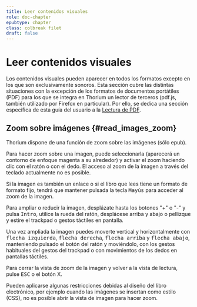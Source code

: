 ```yaml
---
title: Leer contenidos visuales
role: doc-chapter
epubtype: chapter
class: colbreak filet
draft: false
---
```


# Leer contenidos visuales

Los contenidos visuales pueden aparecer en todos los formatos excepto en los que son exclusivamente sonoros. Esta sección cubre las distintas situaciones con la excepción de los formatos de documentos portátiles (PDF) para los que se integra en Thorium un lector de terceros (pdf.js, también utilizado por Firefox en particular). Por ello, se dedica una sección específica de esta guía del usuario a la [Lectura de PDF](../214_reading_pdfs/index.xhtml).

<section class="filet">

## Zoom sobre imágenes {#read_images_zoom}

Thorium dispone de una función de zoom sobre las imágenes (sólo epub).

Para hacer zoom sobre una imagen, puede seleccionarla (aparecerá un contorno de enfoque magenta 
a su alrededor) y activar el zoom haciendo clic con el ratón o
con el dedo. El acceso al zoom de la imagen a través del teclado
actualmente no es posible.

Si la imagen es también un enlace o si el libro que lees tiene un formato de
formato fijo, tendrá que mantener pulsada la tecla <kbd>Mayús</kbd> para acceder al zoom de la imagen.

Para ampliar o reducir la imagen, desplázate hasta los botones "+" o "-" y pulsa <kbd>Intro</kbd>,
utilice la rueda del ratón, desplácese arriba y abajo o pellizque y estire el trackpad 
o gestos táctiles en pantalla.

Una vez ampliada la imagen puedes moverte vertical y horizontalmente con
<kbd>flecha izquierda</kbd>, <kbd>flecha derecha</kbd>, <kbd>flecha arriba</kbd> y <kbd>flecha abajo</kbd>,
manteniendo pulsado el botón del ratón y moviéndolo, con los gestos habituales del
gestos del trackpad o con movimientos de los dedos en pantallas táctiles.

Para cerrar la vista de zoom de la imagen y volver a la vista de lectura, pulse
<kbd>ESC</kbd> o el botón X.

Pueden aplicarse algunas restricciones debidas al diseño del libro electrónico, por ejemplo cuando las imágenes
se insertan como estilo (CSS), no es posible abrir la vista de imagen
para hacer zoom.

</section>
